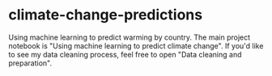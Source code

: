 # climate-change-predictions
Using machine learning to predict warming by country.
The main project notebook is "Using machine learning to predict climate change".
If you'd like to see my data cleaning process, feel free to open "Data cleaning and preparation".
